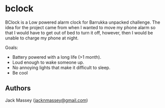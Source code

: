 # bclock

BClock is a Low powered alarm clock for Barrukka unpacked challenge. The idea
for the project came from when I wanted to move my phone alarm so that I would
have to get out of bed to turn it off, however, then I would be unable to
charge my phone at night.

Goals:
  * Battery powered with a long life (>1 month).
  * Loud enough to wake someone up.
  * No annoying lights that make it difficult to sleep.
  * Be cool

## Authors

Jack Massey (jacknmassey@gmail.com)
